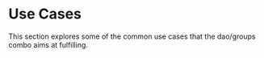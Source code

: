 # Use Cases

This section explores some of the common use cases that the dao/groups combo
aims at fulfilling.